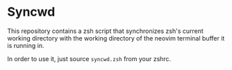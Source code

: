 # Syncwd

This repository contains a zsh script that synchronizes zsh's current working directory with the working directory of the neovim terminal buffer it is running in.

In order to use it, just source `syncwd.zsh` from your zshrc.
